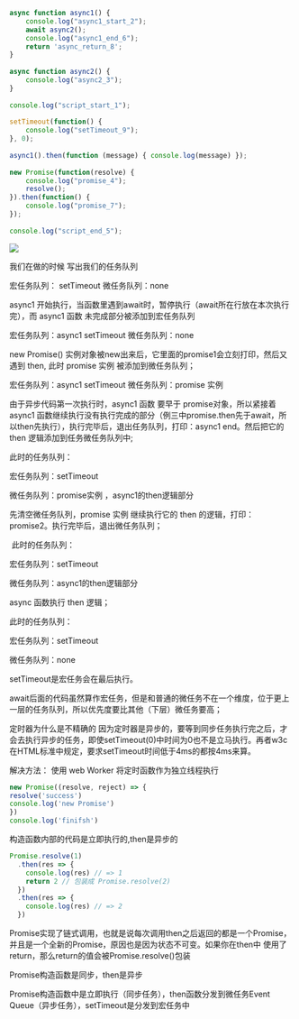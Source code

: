 

```js
async function async1() {
    console.log("async1_start_2");
    await async2();
    console.log("async1_end_6");
    return 'async_return_8';
}
 
async function async2() {
    console.log("async2_3");
}
 
console.log("script_start_1");
 
setTimeout(function() {
    console.log("setTimeout_9");
}, 0);
 
async1().then(function (message) { console.log(message) });
 
new Promise(function(resolve) {
    console.log("promise_4");
    resolve();
}).then(function() {
    console.log("promise_7");
});
 
console.log("script_end_5");

```

![](https://tva1.sinaimg.cn/large/0081Kckwgy1gl748f7tvcj30zq0dyq37.jpg)

我们在做的时候 写出我们的任务队列

宏任务队列： setTimeout
微任务队列：none

async1 开始执行，当函数里遇到await时，暂停执行（await所在行放在本次执行完），而 async1 函数 未完成部分被添加到宏任务队列

宏任务队列：async1 setTimeout
微任务队列：none

new Promise() 实例对象被new出来后，它里面的promise1会立刻打印，然后又遇到 then, 此时 promise 实例 被添加到微任务队列；

宏任务队列：async1 setTimeout
微任务队列：promise 实例


由于异步代码第一次执行时，async1 函数 要早于 promise对象，所以紧接着 async1 函数继续执行没有执行完成的部分（例三中promise.then先于await，所以then先执行），执行完毕后，退出任务队列，打印：async1 end。然后把它的 then 逻辑添加到任务微任务队列中;

​此时的任务队列：

宏任务队列：setTimeout

微任务队列：promise实例 ，async1的then逻辑部分

先清空微任务队列，promise 实例 继续执行它的 then 的逻辑，打印：promise2。执行完毕后，退出微任务队列；

​ 此时的任务队列：

宏任务队列：setTimeout

微任务队列：async1的then逻辑部分

async 函数执行 then 逻辑；

此时的任务队列：

宏任务队列：setTimeout

微任务队列：none

setTimeout是宏任务会在最后执行。

await后面的代码虽然算作宏任务，但是和普通的微任务不在一个维度，位于更上一层的任务队列，所以优先度要比其他（下层）微任务要高；

定时器为什么是不精确的
因为定时器是异步的，要等到同步任务执行完之后，才会去执行异步的任务，即使setTimeout(0)中时间为0也不是立马执行。再者w3c在HTML标准中规定，要求setTimeout时间低于4ms的都按4ms来算。

解决方法： 使用 web Worker 将定时函数作为独立线程执行


```js
new Promise((resolve, reject) => {
resolve('success')
console.log('new Promise')
})
console.log('finifsh')
```

构造函数内部的代码是立即执行的,then是异步的

```js
Promise.resolve(1)
  .then(res => {
    console.log(res) // => 1
    return 2 // 包装成 Promise.resolve(2)
  })
  .then(res => {
    console.log(res) // => 2
  })
```

Promise实现了链式调用，也就是说每次调用then之后返回的都是一个Promise，并且是一个全新的Promise，原因也是因为状态不可变。如果你在then中 使用了return，那么return的值会被Promise.resolve()包装

Promise构造函数是同步，then是异步

Promise构造函数中是立即执行（同步任务），then函数分发到微任务Event Queue（异步任务），setTimeout是分发到宏任务中
